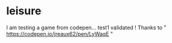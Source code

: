 # leisure<br>
I am testing a game from codepen...
test1 validated !
 Thanks to " https://codepen.io/jreaux62/pen/LyWaqE "
